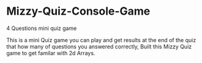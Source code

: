 # Mizzy-Quiz-Console-Game
4 Questions mini quiz game

This is a mini Quiz game you can play and get results at the end of the quiz that how many of questions you answered correctly, Built this Mizzy Quiz game to get familar with 2d Arrays.

